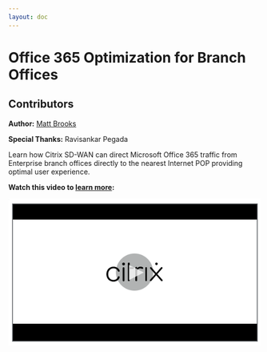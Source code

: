 ```yaml
---
layout: doc
---
```

# Office 365 Optimization for Branch Offices

## Contributors

**Author:** [Matt Brooks](https://twitter.com/tweetmattbrooks)

**Special Thanks:** Ravisankar Pegada

Learn how Citrix SD-WAN can direct Microsoft Office 365 traffic from Enterprise branch offices directly to the nearest Internet POP providing optimal user experience.

**Watch this video to [learn more](https://youtu.be/DIxVnMM8AOw):**

[![Citrix SD-WAN O365 optimization](/en-us/tech-zone/learn/media/shared_video-placeholder.png)](https://youtu.be/DIxVnMM8AOw)
